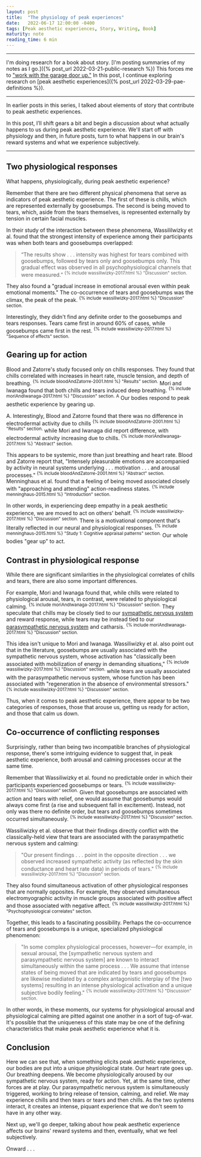 ```yaml
---
layout: post
title:  "The physiology of peak experiences"
date:   2022-06-17 12:00:00 -0400
tags: [Peak aesthetic experiences, Story, Writing, Book]
maturity: note
reading_time: 6 min
---
```


---

I'm doing research for a book about story. [I'm posting summaries of my notes as I go.]({% post_url 2022-03-21-public-research %}) This forces me to ["work with the garage door up."](https://notes.andymatuschak.org/Work_with_the_garage_door_up) In this post, I continue exploring research on [peak aesthetic experiences]({% post_url 2022-03-29-pae-definitions %}).

---

In earlier posts in this series, I talked about elements of story that contribute to peak aesthetic experiences.

In this post, I’ll shift gears a bit and begin a discussion about what actually happens to us during peak aesthetic experience. We'll start off with physiology and then, in future posts, turn to what happens in our brain's reward systems and what we experience subjectively.

---

## Two physiological responses

What happens, physiologically, during peak aesthetic experience? 

Remember that there are two different physical phenomena that serve as indicators of peak aesthetic experience. The first of these is chills, which are represented externally by goosebumps. The second is being moved to tears, which, aside from the tears themselves, is represented externally by tension in certain facial muscles.

In their study of the interaction between these phenomena, Wassililwizky et al. found that the strongest intensity of experience among their participants was when both tears and goosebumps overlapped:

> “The results show . . . intensity was highest for tears combined with goosebumps, followed by tears only and goosebumps only. This gradual effect was observed in all psychophysiological channels that were measured.” <sup>{% include wassiliwizky-2017.html %} "Discussion" section.</sup>

They also found a "gradual increase in emotional arousal even within peak emotional moments." The co-occurrence of tears and goosebumps was the climax, the peak of the peak. <sup>{% include wassiliwizky-2017.html %} "Discussion" section.</sup>

Interestingly, they didn't find any definite order to the goosebumps and tears responses. Tears came first in around 60% of cases, while goosebumps came first in the rest. <sup>{% include wassiliwizky-2017.html %} "Sequence of effects" section.</sup>

## Gearing up for action

Blood and Zatorre's study focused only on chills responses. They found that chills correlated with increases in heart rate, muscle tension, and depth of breathing. <sup>{% include bloodAndZatorre-2001.html %} "Results" section.</sup> Mori and Iwanaga found that both chills and tears induced deep breathing. <sup>{% include moriAndIwanaga-2017.html %} "Discussion" section.</sup> <sup class="aside">A</sup> Our bodies respond to peak aesthetic experience by gearing up.

<aside>
A. Interestingly, Blood and Zatorre found that there was no difference in electrodermal activity due to chills <sup>{% include bloodAndZatorre-2001.html %} "Results" section.</sup> while Mori and Iwanaga did report difference, with electrodermal activity increasing due to chills. <sup>{% include moriAndIwanaga-2017.html %} "Abstract" section.</sup>
</aside>

This appears to be systemic, more than just breathing and heart rate. Blood and Zatorre report that, "Intensely pleasurable emotions are accompanied by activity in neural systems underlying . . . motivation . . . and arousal processes." <sup>{% include bloodAndZatorre-2001.html %} "Abstract" section.</sup> Menninghaus et al. found that a feeling of being moved associated closely with "approaching and attending" action-readiness states. <sup>{% include menninghaus-2015.html %} "Introduction" section.</sup> 

In other words, in experiencing deep empathy in a peak aesthetic experience, we are moved to act on others' behalf. <sup>{% include wassiliwizky-2017.html %} "Discussion" section.</sup> There is a motivational component that's literally reflected in our neural and physiological responses. <sup>{% include menninghaus-2015.html %} "Study 1: Cognitive appraisal patterns" section.</sup> Our whole bodies "gear up" to act. 

## Contrast in physiological response

While there are significant similarities in the physiological correlates of chills and tears, there are also some important differences.

For example, Mori and Iwanaga found that, while chills were related to physiological arousal, tears, in contrast, were related to physiological calming. <sup>{% include moriAndIwanaga-2017.html %} "Discussion" section.</sup> They speculate that chills may be closely tied to our [sympathetic nervous system](https://en.wikipedia.org/wiki/Sympathetic_nervous_system) and reward response, while tears may be instead tied to our [parasympathetic nervous system](https://en.wikipedia.org/wiki/Parasympathetic_nervous_system) and catharsis. <sup>{% include moriAndIwanaga-2017.html %} "Discussion" section.</sup>

This idea isn't unique to Mori and Iwanaga. Wassiliwizky et al. also point out that in the literature, goosebumps are usually associated with the sympathetic nervous system, whose activation has "classically been associated with mobilization of energy in demanding situations," <sup>{% include wassiliwizky-2017.html %} "Discussion" section.</sup> while tears are usually associated with the parasympathetic nervous system, whose function has been associated with "regeneration in the absence of environmental stressors." <sup>{% include wassiliwizky-2017.html %} "Discussion" section.</sup> 

Thus, when it comes to peak aesthetic experience, there appear to be two categories of responses, those that arouse us, getting us ready for action, and those that calm us down.

## Co-occurrence of conflicting responses

Surprisingly, rather than being two incompatible branches of physiological response, there's some intriguing evidence to suggest that, in peak aesthetic experience, both arousal and calming processes occur at the same time.

Remember that Wassiliwizky et al. found no predictable order in which their participants experienced goosebumps or tears. <sup>{% include wassiliwizky-2017.html %} "Discussion" section.</sup> Given that goosebumps are associated with action and tears with relief, one would assume that goosebumps would always come first (a rise and subsequent fall in excitement). Instead, not only was there no definite order, but tears and goosebumps sometimes occurred simultaneously. <sup>{% include wassiliwizky-2017.html %} "Discussion" section.</sup>

Wassiliwizky et al. observe that their findings directly conflict with the classically-held view that tears are associated with the parasympathetic nervous system and calming:

> "Our present findings . . . point in the opposite direction . . . we observed increased sympathetic activity (as reflected by the skin conductance and heart rate data) in periods of tears." <sup>{% include wassiliwizky-2017.html %} "Discussion" section.</sup> 

They also found simultaneous activation of other physiological responses that are normally opposites. For example, they observed simultaneous electromyographic activity in muscle groups associated with positive affect and those associated with negative affect. <sup>{% include wassiliwizky-2017.html %} "Psychophysiological correlates" section.</sup> 

Together, this leads to a fascinating possibility. Perhaps the co-occurrence of tears and goosebumps is a unique, specialized physiological phenomenon:

> "In some complex physiological processes, however—for example, in sexual arousal, the [sympathetic nervous system and parasympathetic nervous system] are known to interact simultaneously within the same process . . . We assume that intense states of being moved that are indicated by tears and goosebumps are likewise mediated by a complex antagonistic interplay of the [two systems] resulting in an intense physiological activation and a unique subjective bodily feeling." <sup>{% include wassiliwizky-2017.html %} "Discussion" section.</sup> 

In other words, in these moments, our systems for physiological arousal and physiological calming are pitted against one another in a sort of tug-of-war. It's possible that the uniqueness of this state may be one of the defining characteristics that make peak aesthetic experience what it is.

## Conclusion

Here we can see that, when something elicits peak aesthetic experience, our bodies are put into a unique physiological state. Our heart rate goes up. Our breathing deepens. We become physiologically aroused by our sympathetic nervous system, ready for action. Yet, at the same time, other forces are at play. Our parasympathetic nervous system is simultaneously triggered, working to bring release of tension, calming, and relief. We may experience chills and then tears or tears and then chills. As the two systems interact, it creates an intense, piquant experience that we don't seem to have in any other way.

Next up, we'll go deeper, talking about how peak aesthetic experience affects our brains' reward systems and then, eventually, what we feel subjectively. 

Onward . . .